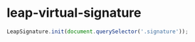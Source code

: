 # leap-virtual-signature

```javascript
LeapSignature.init(document.querySelector('.signature'));
```
